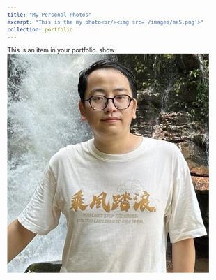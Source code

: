 ```yaml
---
title: "My Personal Photos"
excerpt: "This is the my photo<br/><img src='/images/me5.png'>"
collection: portfolio
---
```


This is an item in your portfolio. 
show <br/><img src='/images/me5.png'>
